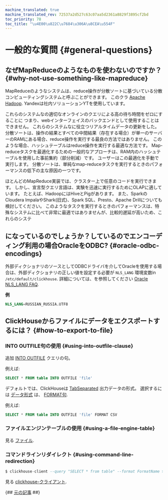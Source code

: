 ```yaml
---
machine_translated: true
machine_translated_rev: 72537a2d527c63c07aa5d2361a8829f3895cf2bd
toc_priority: 78
toc_title: "\u4E00\u822C\u7684\u306A\u8CEA\u554F"
---
```


# 一般的な質問 {#general-questions}

## なぜMapReduceのようなものを使わないのですか？ {#why-not-use-something-like-mapreduce}

MapReduceのようなシステムは、reduce操作が分散ソートに基づいている分散コンピューティングシステムと呼ぶことができます。 このクラ [Apache Hadoop](http://hadoop.apache.org). Yandexは社内ソリューションYTを使用しています。

これらのシステムなの適切なオンラインのクエリによる高の待ち時間をゼロにすることに つまり、webインターフェイスのバックエンドとして使用することはできません。 これらのシステムなに役立つリアルタイムデータの更新をした。 分散ソートは、操作の結果とすべての中間結果（存在する場合）が単一のサーバーのRAMにある場合、reduce操作を実行する最良の方法ではありません。 このような場合、ハッシュテーブルはreduce操作を実行する最適な方法です。 Map-reduceタスクを最適化するための一般的なアプローチは、RAM内のハッシュテーブルを使用した事前集約（部分削減）です。 ユーザーはこの最適化を手動で実行します。 分散ソートは、単純なmap-reduceタスクを実行するときのパフォーマンスの低下の主な原因の一つです。

ほとんどのMapReduce実装では、クラスター上で任意のコードを実行できます。 しかし、宣言型クエリ言語は、実験を迅速に実行するためにOLAPに適しています。 たとえば、HadoopにはHiveとPigがあります。 また、SparkのCloudera ImpalaやShark(旧式)、Spark SQL、Presto、Apache Drillについても検討してください。 このようなタスクを実行するときのパフォーマンスは、特殊なシステムに比べて非常に最適ではありませんが、比較的遅延が高いため、これらのシステ

## になっているのでしょうか？しているのでエンコーディング利用の場合OracleをODBC? {#oracle-odbc-encodings}

外部ディクショナリのソースとしてODBCドライバを介してOracleを使用する場合は、外部ディクショナリの正しい値を設定する必要が `NLS_LANG` 環境変数in `/etc/default/clickhouse`. 詳細については、を参照してください [Oracle NLS_LANG FAQ](https://www.oracle.com/technetwork/products/globalization/nls-lang-099431.html).

**例**

``` sql
NLS_LANG=RUSSIAN_RUSSIA.UTF8
```

## ClickHouseからファイルにデータをエクスポートするには？ {#how-to-export-to-file}

### INTO OUTFILE句の使用 {#using-into-outfile-clause}

追加 [INTO OUTFILE](../sql-reference/statements/select/into-outfile.md#into-outfile-clause) クエリの句。

例えば:

``` sql
SELECT * FROM table INTO OUTFILE 'file'
```

デフォルトでは、ClickHouseは [TabSeparated](../interfaces/formats.md#tabseparated) 出力データの形式。 選択するには [データ形式](../interfaces/formats.md) は、 [FORMAT句](../sql-reference/statements/select/format.md#format-clause).

例えば:

``` sql
SELECT * FROM table INTO OUTFILE 'file' FORMAT CSV
```

### ファイルエンジンテーブルの使用 {#using-a-file-engine-table}

見る [ファイル](../engines/table-engines/special/file.md).

### コマンドラインリダイレクト {#using-command-line-redirection}

``` sql
$ clickhouse-client --query "SELECT * from table" --format FormatName > result.txt
```

見る [clickhouse-クライアント](../interfaces/cli.md).

{## [元の記事](https://clickhouse.tech/docs/en/faq/general/) ##}
